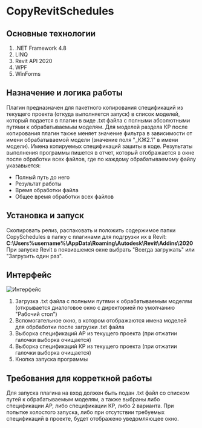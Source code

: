 # CopyRevitSchedules

## Основные технологии
1. .NET Framework 4.8
2. LINQ
3. Revit API 2020
4. WPF
5. WinForms

## Назначение и логика работы
Плагин предназначен для пакетного копирования спецификаций из текущего проекта (откуда выполняется запуск) в список моделей, который подается в плагин в виде .txt файла с полными абсолютными путями к обрабатываемым моделям. Для моделей раздела КР после копирования плагин также меняет значение фильтра в зависимости от имени обрабатываемой модели (значение поля "_КЖ2.1" в имени модели). Имена копируемых спецификаций зашиты в коде.
Результаты выполнения программы пишется в отчет, который отображается в окне после обработки всех файлов, где по каждому обрабатываемому файлу указавыется:
 - Полный путь до него
 - Результат работы
 - Время обработки файла 
 - Общее время обработки всех файлов
  
## Установка и запуск
Скопировать релиз, распаковать и положить содержимое папки CopySchedules в папку с плагинами для подгрузки их в Revit: **C:\Users\%username%\AppData\Roaming\Autodesk\Revit\Addins\2020**
При запуске Revit в появившемся окне выбрать "Всегда загружать" или "Загрузить один раз".

## Интерфейс
![Интерфейс](https://github.com/ipbtech/CopyRevitSchedules_Test/assets/110702050/1890c64c-5211-4274-b8ed-9d414ffc31c5)

1. Загрузка .txt файла с полными путями к обрабатываемым моделям (открывается диалоговое окно с директорией по умолчанию "Рабочий стол")
2. Вспомогательное окно, в котором отображаются имена моделей для обрбаботки после загрузки .txt файла
3. Выборка спецификаций АР из текущего проекта (при отжатии галочки выборка очищается)
4. Выборка спецификаций КР из текущего проекта (при отжатии галочки выборка очищается)
5. Кнопка запуска программы

## Требования для корреткной работы
Для запуска плагина на вход должен быть подан .txt файл со списком путей к обрабатываемым моделям, а также выбраны либо спецификации АР, либо спецификации КР, либо 2 варианта. При попытке холостого запуска, либо при отсутствии требуемых спецификаций в проекте, будет отображено уведомляющее окно.
